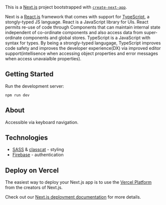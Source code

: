 This is a [Next.js](https://nextjs.org/) project bootstrapped with [`create-next-app`](https://github.com/vercel/next.js/tree/canary/packages/create-next-app).

Next is a [React.js](https://reactjs.org) framework that comes with support for [TypeScript](https://www.typescriptlang.org), a stongly-typed JS language. React is a JavaScript library for UIs. React permits re-use of code through Components that can maintain internal state independent of co-ordinate components and also access data from super-ordinate components and global stores. TypeScript is a JavaScript with syntax for types. By being a strongly-typed langugage, TypeScript improves code safety and improves the developer experience(DX) via improved editor support(intellisence when accessing object properties and error messages when access unavaialble properties).

## Getting Started

Run the development server:

`npm run dev`

## About

Accessible via keyboard navigation.

## Technologies

- [SASS](https://sass-lang.com) & [classcat](https://www.npmjs.com/package/classcat) - styling
- [Firebase](https://firebase.google.com) - authentication

## Deploy on Vercel

The easiest way to deploy your Next.js app is to use the [Vercel Platform](https://vercel.com/new?utm_medium=default-template&filter=next.js&utm_source=create-next-app&utm_campaign=create-next-app-readme) from the creators of Next.js.

Check out our [Next.js deployment documentation](https://nextjs.org/docs/deployment) for more details.
